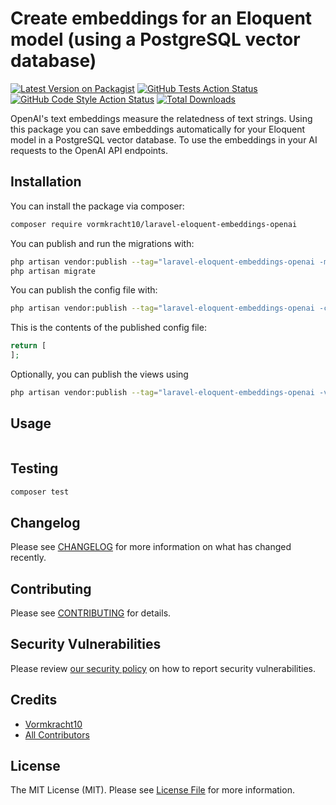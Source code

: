 #  Create embeddings for an Eloquent model (using a PostgreSQL vector database)

[![Latest Version on Packagist](https://img.shields.io/packagist/v/vormkracht10/laravel-eloquent-embeddings-openai.svg?style=flat-square)](https://packagist.org/packages/vormkracht10/laravel-eloquent-embeddings-openai)
[![GitHub Tests Action Status](https://img.shields.io/github/actions/workflow/status/vormkracht10/laravel-eloquent-embeddings-openai/run-tests.yml?branch=main&label=tests&style=flat-square)](https://github.com/vormkracht10/laravel-eloquent-embeddings-openai/actions?query=workflow%3Arun-tests+branch%3Amain)
[![GitHub Code Style Action Status](https://img.shields.io/github/actions/workflow/status/vormkracht10/laravel-eloquent-embeddings-openai/fix-php-code-style-issues.yml?branch=main&label=code%20style&style=flat-square)](https://github.com/vormkracht10/laravel-eloquent-embeddings-openai/actions?query=workflow%3A"Fix+PHP+code+style+issues"+branch%3Amain)
[![Total Downloads](https://img.shields.io/packagist/dt/vormkracht10/laravel-eloquent-embeddings-openai.svg?style=flat-square)](https://packagist.org/packages/vormkracht10/laravel-eloquent-embeddings-openai)

OpenAI's text embeddings measure the relatedness of text strings. Using this package you can save embeddings automatically for your Eloquent model in a PostgreSQL vector database. To use the embeddings in your AI requests to the OpenAI API endpoints.

## Installation

You can install the package via composer:

```bash
composer require vormkracht10/laravel-eloquent-embeddings-openai 
```

You can publish and run the migrations with:

```bash
php artisan vendor:publish --tag="laravel-eloquent-embeddings-openai -migrations"
php artisan migrate
```

You can publish the config file with:

```bash
php artisan vendor:publish --tag="laravel-eloquent-embeddings-openai -config"
```

This is the contents of the published config file:

```php
return [
];
```

Optionally, you can publish the views using

```bash
php artisan vendor:publish --tag="laravel-eloquent-embeddings-openai -views"
```

## Usage

```php
```

## Testing

```bash
composer test
```

## Changelog

Please see [CHANGELOG](CHANGELOG.md) for more information on what has changed recently.

## Contributing

Please see [CONTRIBUTING](CONTRIBUTING.md) for details.

## Security Vulnerabilities

Please review [our security policy](../../security/policy) on how to report security vulnerabilities.

## Credits

- [Vormkracht10](https://github.com/vormkracht10)
- [All Contributors](../../contributors)

## License

The MIT License (MIT). Please see [License File](LICENSE.md) for more information.
